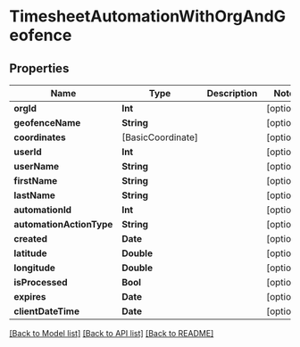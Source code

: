 # TimesheetAutomationWithOrgAndGeofence

## Properties
Name | Type | Description | Notes
------------ | ------------- | ------------- | -------------
**orgId** | **Int** |  | [optional] 
**geofenceName** | **String** |  | [optional] 
**coordinates** | [BasicCoordinate] |  | [optional] 
**userId** | **Int** |  | [optional] 
**userName** | **String** |  | [optional] 
**firstName** | **String** |  | [optional] 
**lastName** | **String** |  | [optional] 
**automationId** | **Int** |  | [optional] 
**automationActionType** | **String** |  | [optional] 
**created** | **Date** |  | [optional] 
**latitude** | **Double** |  | [optional] 
**longitude** | **Double** |  | [optional] 
**isProcessed** | **Bool** |  | [optional] 
**expires** | **Date** |  | [optional] 
**clientDateTime** | **Date** |  | [optional] 

[[Back to Model list]](../README.md#documentation-for-models) [[Back to API list]](../README.md#documentation-for-api-endpoints) [[Back to README]](../README.md)


